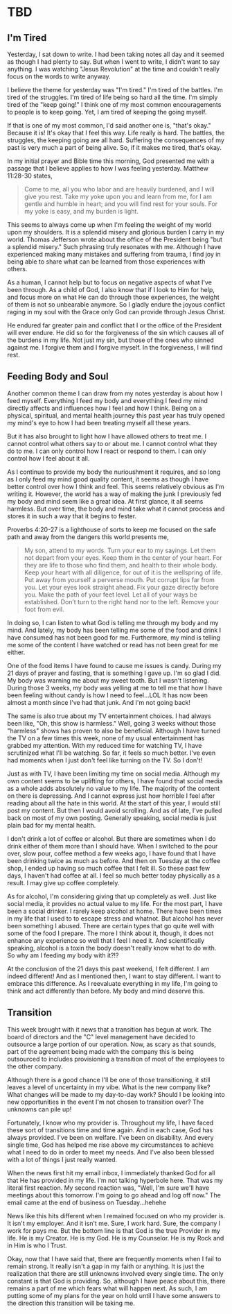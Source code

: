 # TBD

## I'm Tired

Yesterday, I sat down to write. I had been taking notes all day and it seemed as though I had plenty to say. But when I went to write, I didn't want to say anything. I was watching "Jesus Revolution" at the time and couldn't really focus on the words to write anyway.

I believe the theme for yesterday was "I'm tired." I'm tired of the battles. I'm tired of the struggles. I'm tired of life being so hard all the time. I'm simply tired of the "keep going!" I think one of my most common encouragements to people is to keep going. Yet, I am tired of keeping the going myself.

If that is one of my most common, I'd said another one is, "that's okay." Because it is! It's okay that I feel this way. Life really is hard. The battles, the struggles, the keeping going are all hard. Suffering the consequences of my past is very much a part of being alive. So, if it makes me tired, that's okay.

In my initial prayer and Bible time this morning, God presented me with a passage that I believe applies to how I was feeling yesterday. Matthew 11:28-30 states,

> Come to me, all you who labor and are heavily burdened, and I will give you rest. Take my yoke upon you and learn from me, for I am gentle and humble in heart; and you will find rest for your souls. For my yoke is easy, and my burden is light.

This seems to always come up when I'm feeling the weight of my world upon my shoulders. It is a splendid misery and glorious burden I carry in my world. Thomas Jefferson wrote about the office of the President being "but a splendid misery." Such phrasing truly resonates with me. Although I have experienced making many mistakes and suffering from trauma, I find joy in being able to share what can be learned from those experiences with others.

As a human, I cannot help but to focus on negative aspects of what I've been through. As a child of God, I also know that if I look to Him for help, and focus more on what He can do through those experiences, the weight of them is not so unbearable anymore. So I gladly endure the joyous conflict raging in my soul with the Grace only God can provide through Jesus Christ. 

He endured far greater pain and conflict that I or the office of the President will ever endure. He did so for the forgiveness of the sin which causes all of the burdens in my life. Not just my sin, but those of the ones who sinned against me. I forgive them and I forgive myself. In the forgiveness, I will find rest.

## Feeding Body and Soul

Another common theme I can draw from my notes yesterday is about how I feed myself. Everything I feed my body and everything I feed my mind directly affects and influences how I feel and how I think. Being on a physical, spiritual, and mental health journey this past year has truly opened my mind's eye to how I had been treating myself all these years.

But it has also brought to light how I have allowed others to treat me. I cannot control what others say to or about me. I cannot control what they do to me. I can only control how I react or respond to them. I can only control how I feel about it all.

As I continue to provide my body the nurioushment it requires, and so long as I only feed my mind good quality content, it seems as though I have better control over how I think and feel. This seems relatively obvious as I'm writing it. However, the world has a way of making the junk I previously fed my body and mind seem like a great idea. At first glance, it all seems harmless. But over time, the body and mind take what it cannot process and stores it in such a way that it begins to fester.

Proverbs 4:20-27 is a lighthouse of sorts to keep me focused on the safe path and away from the dangers this world presents me,

> My son, attend to my words. Turn your ear to my sayings. Let them not depart from your eyes. Keep them in the center of your heart. For they are life to those who find them, and health to their whole body. Keep your heart with all diligence, for out of it is the wellspring of life. Put away from yourself a perverse mouth. Put corrupt lips far from you. Let your eyes look straight ahead. Fix your gaze directly before you. Make the path of your feet level. Let all of your ways be established. Don’t turn to the right hand nor to the left. Remove your foot from evil.

In doing so, I can listen to what God is telling me through my body and my mind. And lately, my body has been telling me some of the food and drink I have consumed has not been good for me. Furthermore, my mind is telling me some of the content I have watched or read has not been great for me either.

One of the food items I have found to cause me issues is candy. During my 21 days of prayer and fasting, that is something I gave up. I'm so glad I did. My body was warning me about my sweet tooth. But I wasn't listening. During those 3 weeks, my body was yelling at me to tell me that how I have been feeling without candy is how I need to feel...LOL It has now been almost a month since I've had that junk. And I'm not going back!

The same is also true about my TV entertainment choices. I had always been like, "Oh, this show is harmless." Well, going 3 weeks without those "harmless" shows has proven to also be beneficial. Although I have turned the TV on a few times this week, none of my usual entertainment has grabbed my attention. With my reduced time for watching TV, I have scrutinized what I'll be watching. So far, it feels so much better. I've even had moments when I just don't feel like turning on the TV. So I don't!

Just as with TV, I have been limiting my time on social media. Although my own content seems to be uplifting for others, I have found that social media as a whole adds absolutely no value to my life. The majority of the content on there is depressing. And I cannot express just how horrible I feel after reading about all the hate in this world. At the start of this year, I would still post my content. But then I would avoid scrolling. And as of late, I've pulled back on most of my own posting. Generally speaking, social media is just plain bad for my mental health.

I don't drink a lot of coffee or alcohol. But there are sometimes when I do drink either of them more than I should have. When I switched to the pour over, slow pour, coffee method a few weeks ago, I have found that I have been drinking twice as much as before. And then on Tuesday at the coffee shop, I ended up having so much coffee that I felt ill. So these past few days, I haven't had coffee at all. I feel so much better today physically as a result. I may give up coffee completely.

As for alcohol, I'm considering giving that up completely as well. Just like social media, it provides no actual value to my life. For the most part, I have been a social drinker. I rarely keep alcohol at home. There have been times in my life that I used to to escape stress and whatnot. But alcohol has never been something I abused. There are certain types that go quite well with some of the food I prepare. The more I think about it, though, it does not enhance any experience so well that I feel I need it. And scientifically speaking, alcohol is a toxin the body doesn't really know what to do with. So why am I feeding my body with it?!?

At the conclusion of the 21 days this past weekend, I felt different. I am indeed different! And as I mentioned then, I want to stay different. I want to embrace this difference. As I reevaluate everything in my life, I'm going to think and act differently than before. My body and mind deserve this.

## Transition

This week brought with it news that a transition has begun at work. The board of directors and the "C" level management have decided to outsource a large portion of our operation. Now, as scary as that sounds, part of the agreement being made with the company this is being outsourced to includes provisioning a transition of most of the employees to the other company.

Although there is a good chance I'll be one of those transitioning, it still leaves a level of uncertainty in my vibe. What is the new company like? What changes will be made to my day-to-day work? Should I be looking into new opportunities in the event I'm not chosen to transition over? The unknowns can pile up!

Fortunately, I know who my provider is. Throughout my life, I have faced these sort of transitions time and time again. And in each case, God has always provided. I've been on welfare. I've been on disability. And every single time, God has helped me rise above my circumstances to achieve what I need to do in order to meet my needs. And I've also been blessed with a lot of things I just really wanted.

When the news first hit my email inbox, I immediately thanked God for all that He has provided in my life. I'm not talking hyperbole here. That was my literal first reaction. My second reaction was, "Well, I'm sure we'll have meetings about this tomorrow. I'm going to go ahead and log off now." The email came at the end of business on Tuesday...hehehe

News like this hits different when I remained focused on who my provider is. It isn't my employer. And it isn't me. Sure, I work hard. Sure, the company I work for pays me. But the bottom line is that God is the true Provider in my life. He is my Creator. He is my God. He is my Counselor. He is my Rock and in Him is who I Trust.

Okay, now that I have said that, there are frequently moments when I fail to remain strong. It really isn't a gap in my faith or anything. It is just the realization that there are still unknowns involved every single time. The only constant is that God is providing. So, although I have peace about this, there remains a part of me which fears what will happen next. As such, I am putting some of my plans for the year on hold until I have some answers to the direction this transition will be taking me.

